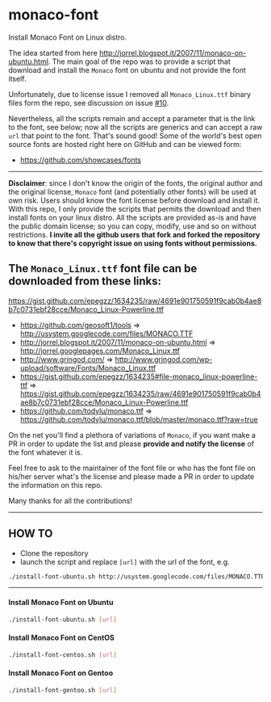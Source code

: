 monaco-font
======

Install Monaco Font on Linux distro.

The idea started from here http://jorrel.blogspot.it/2007/11/monaco-on-ubuntu.html.
The main goal of the repo was to provide a script that download and install the `Monaco` font on ubuntu and not provide the font itself.

Unfortunately, due to license issue I removed all `Monaco_Linux.ttf` binary files form the repo, see discussion on issue [#10](https://github.com/cstrap/monaco-font/issues/10).

Nevertheless, all the scripts remain and accept a parameter that is the link to the font, see below; now all the scripts are generics and can accept a raw `url` that point to the font.
That's sound good! Some of the world's best open source fonts are hosted right here on GitHub and can be viewed form:
* https://github.com/showcases/fonts

---

**Disclaimer**: since I don't know the origin of the fonts, the original author and the original license, `Monaco` font (and potentially other fonts) will be used at own risk. Users should know the font license before download and install it. With this repo, I only provide the scripts that permits the download and then install fonts on your linux distro. All the scripts are provided as-is and have the public domain license; so you can copy, modify, use and so on without restrictions. 
**I invite all the github users that fork and forked the repository to know that there's copyright issue on using fonts without permissions.**

The `Monaco_Linux.ttf` font file can be downloaded from these links: 
--
https://gist.github.com/epegzz/1634235/raw/4691e901750591f9cab0b4ae8b7c0731ebf28cce/Monaco_Linux-Powerline.ttf

* https://github.com/geosoft1/tools => http://usystem.googlecode.com/files/MONACO.TTF
* http://jorrel.blogspot.it/2007/11/monaco-on-ubuntu.html => http://jorrel.googlepages.com/Monaco_Linux.ttf
* http://www.gringod.com/ => http://www.gringod.com/wp-upload/software/Fonts/Monaco_Linux.ttf
* https://gist.github.com/epegzz/1634235#file-monaco_linux-powerline-ttf => https://gist.github.com/epegzz/1634235/raw/4691e901750591f9cab0b4ae8b7c0731ebf28cce/Monaco_Linux-Powerline.ttf
* https://github.com/todylu/monaco.ttf => https://github.com/todylu/monaco.ttf/blob/master/monaco.ttf?raw=true

On the net you'll find a plethora of variations of `Monaco`, if you want make a PR in order to update the list and please **provide and notify the license** of the font whatever it is.

Feel free to ask to the maintainer of the font file or who has the font file on his/her server what's the license and please made a PR in order to update the information on this repo. 

Many thanks for all the contributions!

---

## HOW TO

* Clone the repository
* launch the script and replace `[url]` with the url of the font, e.g. 

``` bash
./install-font-ubuntu.sh http://usystem.googlecode.com/files/MONACO.TTF
```

---
#### Install Monaco Font on Ubuntu

```bash
./install-font-ubuntu.sh [url]
```

#### Install Monaco Font on CentOS

```bash
./install-font-centos.sh [url]
```

#### Install Monaco Font on Gentoo

```bash
./install-font-gentoo.sh [url]
```


